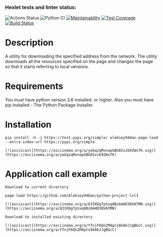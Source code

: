 ### Hexlet tests and linter status:
![Actions Status](https://github.com/Aleksey94Dan/python-project-lvl3//workflows/hexlet-check/badge.svg)
![Python CI](https://github.com/Aleksey94Dan/python-project-lvl3/workflows/Python%20CI/badge.svg?event=push)
[![Maintainability](https://api.codeclimate.com/v1/badges/2863440f6754f8f6819a/maintainability)](https://codeclimate.com/github/Aleksey94Dan/python-project-lvl3/maintainability)
[![Test Coverage](https://api.codeclimate.com/v1/badges/2863440f6754f8f6819a/test_coverage)](https://codeclimate.com/github/Aleksey94Dan/python-project-lvl3/test_coverage)
[![Build Status](https://travis-ci.org/Aleksey94Dan/python-project-lvl3.svg?branch=main)](https://travis-ci.org/Aleksey94Dan/python-project-lvl3)

# Description

A utility for downloading the specified address from the network. The utility downloads all the resources specified on the page and changes the page so that it starts referring to local versions.

# Requirements

You must have python version 3.6 installed. or higher.
Also you must have pip installed - The Python Package Installer.

# Installation

    pip install -U -i https://test.pypi.org/simple/ aleksey94dan-page-load --extra-index-url https://pypi.org/simple

    [![asciicast](https://asciinema.org/a/yeGqzqMxnapSBG02xzb9ZWsfK.svg)](https://asciinema.org/a/yeGqzqMxnapSBG02xzb9ZWsfK)

# Application call example

    Download to current directory

    page-load https://github.com/Aleksey94Dan/python-project-lvl3

    [![asciicast](https://asciinema.org/a/83IKDgTpSxq8Bz6mHD38VATMN.svg)](https://asciinema.org/a/83IKDgTpSxq8Bz6mHD38VATMN)

    Download to installed existing directory

    [![asciicast](https://asciinema.org/a/YfnjF6Qn2M4pCx8kAbJJgBGcC.svg)](https://asciinema.org/a/YfnjF6Qn2M4pCx8kAbJJgBGcC)